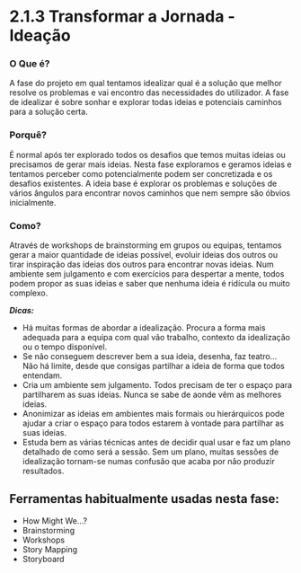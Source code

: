 # 2.1.3 Transformar a Jornada - Ideação

### O Que é?
A fase do projeto em qual tentamos idealizar qual é a solução que melhor resolve os problemas e vai encontro das necessidades do utilizador. A fase de idealizar é sobre sonhar e explorar todas ideias e potenciais caminhos para a solução certa.

### Porquê?
É normal após ter explorado todos os desafios que temos muitas ideias ou precisamos de gerar mais ideias. Nesta fase  exploramos e geramos ideias e tentamos perceber como potencialmente podem ser concretizada e os desafios existentes. A ideia base é explorar os problemas e soluções de vários ângulos para encontrar novos caminhos que nem sempre são óbvios inicialmente.

### Como?
Através de workshops de brainstorming em grupos ou equipas, tentamos gerar a maior quantidade de ideias possível, evoluir ideias dos outros ou tirar inspiração das ideias dos outros para encontrar novas ideias. Num ambiente sem julgamento e com exercícios para despertar a mente, todos podem propor as suas ideias e saber que nenhuma ideia é ridícula ou muito complexo.

***Dicas:***
* Há muitas formas de abordar a idealização. Procura a forma mais adequada para a equipa com qual vão trabalho, contexto da idealização ou o tempo disponível. 
* Se não conseguem descrever bem a sua ideia, desenha, faz teatro... Não há limite, desde que consigas partilhar a ideia de forma que todos entendam.
* Cria um ambiente sem julgamento. Todos precisam de ter o espaço para partilharem as suas ideias. Nunca se sabe de aonde vêm as melhores ideias.
* Anonimizar as ideias em ambientes mais formais ou hierárquicos pode ajudar a criar o espaço para todos estarem à vontade para partilhar as suas ideias.
* Estuda bem as várias técnicas antes de decidir qual usar e faz um plano detalhado de como será a sessão. Sem um plano, muitas sessões de idealização tornam-se numas confusão que acaba por não produzir resultados.

	
## Ferramentas habitualmente usadas nesta fase:
* 	How Might We...?
* 	Brainstorming
* 	Workshops
* 	Story Mapping
* 	Storyboard
